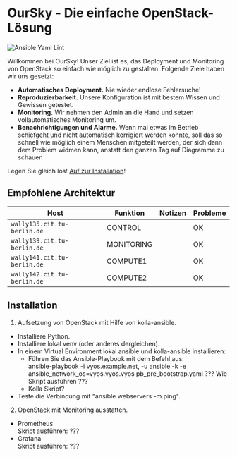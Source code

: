 # OurSky - Die einfache OpenStack-Lösung

![Ansible Yaml Lint](https://github.com/verteilte-systeme-projekt/OurSky/workflows/Ansible%20Yaml%20Lint/badge.svg?branch=master)

Willkommen bei OurSky! Unser Ziel ist es, das Deployment und Monitoring von OpenStack so einfach wie möglich zu gestalten. Folgende Ziele haben wir uns gesetzt:

- **Automatisches Deployment.** Nie wieder endlose Fehlersuche!
- **Reproduzierbarkeit.** Unsere Konfiguration ist mit bestem Wissen und Gewissen getestet.
- **Monitoring.** Wir nehmen den Admin an die Hand und setzen vollautomatisches Monitoring um.
- **Benachrichtigungen und Alarme.** Wenn mal etwas im Betrieb schiefgeht und nicht automatisch korrigiert werden konnte, soll das so schnell wie möglich einem Menschen mitgeteilt werden, der sich dann dem Problem widmen kann, anstatt den ganzen Tag auf Diagramme zu schauen

Legen Sie gleich los! [Auf zur Installation](#Installation)!

## Empfohlene Architektur

| Host                        | Funktion   | Notizen           | Probleme                              |
|-----------------------------|------------|-------------------|---------------------------------------|
| `wally135.cit.tu-berlin.de` | CONTROL    |                   | OK                                    |
| `wally139.cit.tu-berlin.de` | MONITORING |                   | OK                                    |
| `wally141.cit.tu-berlin.de` | COMPUTE1   |                   | OK                                    |
| `wally142.cit.tu-berlin.de` | COMPUTE2   |                   | OK                                    |

## Installation

1. Aufsetzung von OpenStack mit Hilfe von kolla-ansible.<br>
  - Installiere Python.<br>
  - Installiere lokal venv (oder anderes dergleichen).<br>
  - In einem Virtual Environment lokal ansible und kolla-ansible installieren:<br>
    - Führen Sie das Ansible-Playbook mit dem Befehl aus:<br>
      ansible-playbook -i vyos.example.net, -u ansible -k -e ansible_network_os=vyos.vyos.vyos pb_pre_bootstrap.yaml ??? Wie Skript ausführen ???<br>
     - Kolla Skript?<br>
  - Teste die Verbindung mit "ansible webservers -m ping".<br>
2. OpenStack mit Monitoring ausstatten.<br>
  - Prometheus<br>
    Skript ausführen:
    ???
  - Grafana<br>
    Skript ausführen:
    ???
